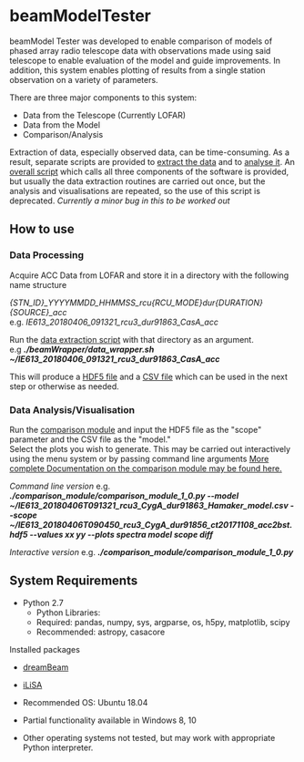 # beamModelTester

beamModel Tester was developed to enable comparison of models of phased array radio telescope data with observations made 
using said telescope to enable evaluation of the model and guide improvements.  In addition, this system enables plotting 
of results from a single station observation on a variety of parameters.

There are three major components to this system:
  * Data from the Telescope (Currently LOFAR)
  * Data from the Model
  * Comparison/Analysis
  
Extraction of data, especially observed data, can be time-consuming.  As a result, separate scripts are provided to 
[extract the data](https://github.com/creaneroDIAS/beamWrapper/blob/master/data_wrapper.sh) 
and to [analyse it](/comparison_module/comparison_module_1_0.py).
An [overall script](https://github.com/creaneroDIAS/beamWrapper/blob/master/complete_wrapper.sh) 
which calls all three components of the software is provided, but usually the data extraction routines are carried out once, 
but the analysis and visualisations are repeated, so the use of this script is deprecated. *Currently a minor bug in this to be worked out*

## How to use

### Data Processing
Acquire ACC Data from LOFAR and store it in a directory with the following name structure

*{STN_ID}_YYYYMMDD_HHMMSS_rcu{RCU_MODE}_dur{DURATION}_{SOURCE}_acc*\
e.g. *IE613_20180406_091321_rcu3_dur91863_CasA_acc*

Run the [data extraction script](https://github.com/creaneroDIAS/beamWrapper/blob/master/data_wrapper.sh) 
with that directory as an argument.\
e.g ***./beamWrapper/data_wrapper.sh ~/IE613_20180406_091321_rcu3_dur91863_CasA_acc***

This will produce a [HDF5 file](/data_descriptions/OSO_HDF5.md)
and a [CSV file](/data_descriptions/DreamBeam_Source_data_description.md) which can be used in the next step
or otherwise as needed.

### Data Analysis/Visualisation
Run the [comparison module](/comparison_module/comparison_module_1_0.py) 
and input the HDF5 file as the "scope" parameter and the CSV file as the "model."  
Select the plots you wish to generate.  This may be carried out interactively using the menu system or by passing command line arguments
[More complete Documentation on the comparison module may be found here.](/comparison_module/readme.md)

*Command line version*
e.g. ***./comparison_module/comparison_module_1_0.py --model ~/IE613_20180406T091321_rcu3_CygA_dur91863_Hamaker_model.csv --scope ~/IE613_20180406T090450_rcu3_CygA_dur91856_ct20171108_acc2bst.hdf5 --values xx yy --plots spectra model scope diff***

*Interactive version*
e.g. ***./comparison_module/comparison_module_1_0.py***

## System Requirements

* Python 2.7
  * Python Libraries:
  * Required: pandas, numpy, sys, argparse, os, h5py, matplotlib, scipy
  * Recommended: astropy, casacore

Installed packages
  * [dreamBeam](https://github.com/2baOrNot2ba/dreamBeam)
  * [iLiSA](https://github.com/2baOrNot2ba/iLiSA)

* Recommended OS: Ubuntu 18.04
* Partial functionality available in Windows 8, 10
* Other operating systems not tested, but may work with appropriate Python interpreter.
